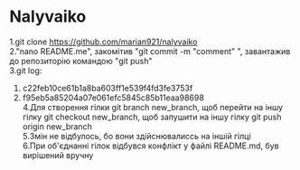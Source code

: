 # Nalyvaiko  
1.git clone https://github.com/marian921/nalyvaiko  
2."nano README.me", закомітив "git commit -m "comment" ", завантажив до репозиторію командою "git push"  
3.git log: 
1) c22feb10ce61b1a8ba603ff1e539f4fd3fe3753f  
2) f95eb5a85204a07e061efc5845c85b11eaa98698  
4.Для створення гілки git branch new_branch, щоб перейти на іншу гілку git checkout new_branch, щоб запушити на іншу гілку git push origin new_branch  
5.Змін не відбулось, бо вони здійснювалиссь на іншій гілці  
6.При об'єднанні гілок відбувся конфлікт у файлі README.md, був вирішений вручну

